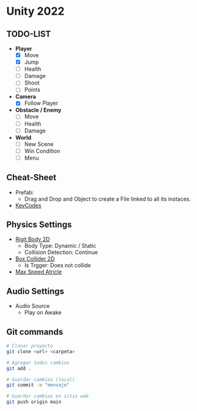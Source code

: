 # Unity 2022

## TODO-LIST
- **Player**
    - [X] Move
    - [X] Jump
    - [ ] Health
    - [ ] Damage
    - [ ] Shoot
    - [ ] Points
- **Camera**
    - [X] Follow Player
- **Obstacle / Enemy**
    - [ ] Move
    - [ ] Health
    - [ ] Damage
- **World**
    - [ ] New Scene
    - [ ] Win Condition
    - [ ] Menu

## Cheat-Sheet
- Prefab:
    - Drag and Drop and Object to create a File linked to all its instaces.
- [KeyCodes](https://docs.unity3d.com/2022.2/Documentation/ScriptReference/KeyCode.html)

## Physics Settings
- [Rigit Body 2D](https://docs.unity3d.com/2022.2/Documentation/ScriptReference/KeyCode.html)
    - Body Type: Dynamic / Static
    - Collision Detection: Continue
- [Box Collider 2D](https://docs.unity3d.com/2022.2/Documentation/ScriptReference/BoxCollider2D.html)
    - Is Trgger: Does not collide
- [Max Speed Atricle](https://forum.unity.com/threads/add-force-with-limits.631552/)

## Audio Settings
- Audio Source
    - Play on Awake

## Git commands

```bash
# Clonar proyecto
git clone <url> <carpeta>

# Agregar todos cambios
git add .

# Guardar cambios (local)
git commit -m "mensaje"

# Guardar cambios en sitio web
git push origin main
```
